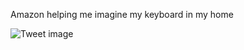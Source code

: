 Amazon helping me imagine my keyboard in my home


![Tweet image](/asset/crosspoast/GnzPpmJbYAAdnSP.jpg)

